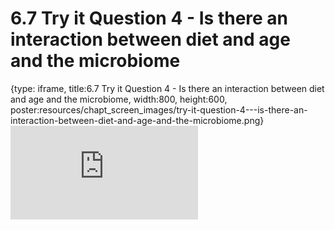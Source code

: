 # 6.7 Try it Question 4 - Is there an interaction between diet and age and the microbiome
 
{type: iframe, title:6.7 Try it Question 4 - Is there an interaction between diet and age and the microbiome, width:800, height:600, poster:resources/chapt_screen_images/try-it-question-4---is-there-an-interaction-between-diet-and-age-and-the-microbiome.png}
![](https://sayumiyork.github.io/miniCURE-16S_Test/try-it-question-4---is-there-an-interaction-between-diet-and-age-and-the-microbiome.html)
 

 
